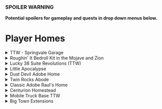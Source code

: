 ### SPOILER WARNING
**Potential spoilers for gameplay and quests in drop down menus below.**

# **Player Homes**

<details><summary> TTW - Springvale Garage </summary>

A lore-friendly and balanced player home/quest mod for TTW that sees you renovate the ruin of the garage at Springvale Red Rocket into a fully functional and capable home for yourself. Clean up, restore power and water, salvage furniture, and purchase or scavenge powerful upgrades for your home. 

[Link to Nexus page](https://www.nexusmods.com/newvegas/mods/76503)

[Walkthrough](https://www.nexusmods.com/newvegas/articles/55908)

Location(s): Springvale

![image](https://user-images.githubusercontent.com/114360108/202834767-58dfd391-90dc-445e-a632-52e710c62366.png)

</details>

<details><summary> Roughin' It Bedroll Kit in the Mojave and Zion </summary>

Replaces most instances of rolled up blue bedrolls in the Mojave and Zion National Park with Roughin' It! Bedroll Kits that the player may obtain. 

[Link to Nexus page](https://www.nexusmods.com/newvegas/mods/68105)

Location(s): Mojave and Zion National Park campgrounds

![image](https://user-images.githubusercontent.com/114360108/202835292-50b0b3c0-3704-4e3e-b134-5c54bf4649dc.png)
</details>

<details><summary> Lucky 38 Suite Revolutions (TTW)</summary>

A replacement for the Lucky 38 suite which greatly expands and enhances it for use with TTW. Includes dynamic Weapon Displays, Automated Sorting, and more! 

[Link to Nexus page](https://www.nexusmods.com/newvegas/mods/78597)

Location(s): Lucky 38

![image](https://user-images.githubusercontent.com/114360108/202835789-1a2225ee-1b32-488d-ad83-5f8298ca5df4.png)
</details>

<details><summary> Little Apocalypse </summary>

Quaint little Adobe home for Followers Of The Apocalypse players with a green thumb.

[Link to Nexus page](https://www.nexusmods.com/newvegas/mods/76100)

Location(s): Just south of New Vegas Medical Clinic

![image](https://user-images.githubusercontent.com/114360108/202835943-cb56f07e-d1c7-4269-99aa-ac4e42f7ee66.png)
</details>

<details><summary> Dust Devil Adobe Home</summary>

Little Adobe home made for the Raiders AKA Public Enemy. 

[Link to Nexus page](https://www.nexusmods.com/newvegas/mods/76098)

Location(s): Between Sunset Sarsaparilla HQ and Monte Carlos Suite

![image](https://user-images.githubusercontent.com/114360108/202836068-967514c6-b510-450b-a4f0-34b80c34b9ec.png)
</details>

<details><summary> Twin Rocks Abode</summary>

There's a severe lack of adobe player homes and this mod aims to fix that. Tucked away behind Poseidon's Gas station in Fiend territory lies a sandcrete adobe home abandoned by it's Scavver owner left to collect dust. 

[Link to Nexus page](https://www.nexusmods.com/newvegas/mods/75561)

Location(s): West/North West of Poseidon Gas Station

![image](https://user-images.githubusercontent.com/114360108/202836169-2e7d4f6a-0cd6-498b-b3ad-808e8e022693.png)
</details>

<details><summary> Classic Adobe Raul's Home</summary>

Replaces that sad decrepit shack Raul calls home with something more fitting for the old school ghoul vaquero.

[Link to Nexus page](https://www.nexusmods.com/newvegas/mods/75424)

Location(s): Raul's Shack

![image](https://user-images.githubusercontent.com/114360108/202836231-eb0c0a8b-efbf-43ab-9fca-a9a7f55c0f40.png)
</details>

<details><summary> Centurion Homestead</summary>

Adobe style Legion Home overlooking Cottonwood Cove. Perfect place to erect a building in full view of the NCR.

[Link to Nexus page](https://www.nexusmods.com/newvegas/mods/76103)

Location(s): On the hill North East of Cottonwood Cove

![image](https://user-images.githubusercontent.com/114360108/202836386-23a3d5f3-497d-47af-bfa0-420973b2d5d1.png)
</details>

<details><summary> Mobile Truck Base TTW </summary>

TTW Mobile Truck Base - player home, allows both inter- and intra-wasteland travel.

[Link to Nexus page](https://www.nexusmods.com/newvegas/mods/79005)

Location(s): Scrapyard in the Capital Wasteland or Gibson Scrap Yard in the Mojave Wasteland

![image](https://user-images.githubusercontent.com/114360108/202836538-d0c85e68-f82a-49f0-824d-2c842b3f3ef8.png)
</details>

<details><summary> Big Town Extensions</summary>

This is a small mod that adds more things to do around Big Town in TTW, along with a small player home, and a couple fully voiced vendors. 

[Link to Nexus page](https://www.nexusmods.com/newvegas/mods/74825)

Location(s): Big Town

![20221119095927_1](https://user-images.githubusercontent.com/114360108/202857212-28d539f3-a3b7-49a6-8a14-19a98bc7ebf3.jpg)
</details>


